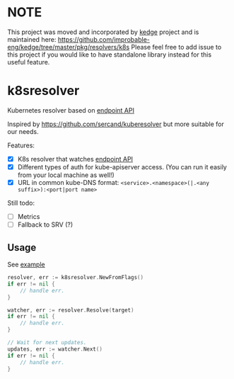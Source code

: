 
# NOTE

This project was moved and incorporated by [kedge](https://github.com/improbable-eng/kedge) project and is maintained here: https://github.com/improbable-eng/kedge/tree/master/pkg/resolvers/k8s
Please feel free to add issue to this project if you would like to have standalone library instead for this useful feature.

# k8sresolver

Kubernetes resolver based on [endpoint API](https://kubernetes.io/docs/api-reference/v1.7/#endpoints-v1-core)

Inspired by https://github.com/sercand/kuberesolver but more suitable for our needs.

Features:
* [x] K8s resolver that watches [endpoint API](https://kubernetes.io/docs/api-reference/v1.7/#endpoints-v1-core)
* [x] Different types of auth for kube-apiserver access. (You can run it easily from your local machine as well!)
* [x] URL in common kube-DNS format: `<service>.<namespace>(|.<any suffix>):<port|port name>`
 
Still todo:
* [ ] Metrics
* [ ] Fallback to SRV (?)
 
## Usage 

See [example](example/main.go) 

```go
resolver, err := k8sresolver.NewFromFlags()
if err != nil {
    // handle err.
}

watcher, err := resolver.Resolve(target)
if err != nil {
    // handle err.
}

// Wait for next updates.
updates, err := watcher.Next()
if err != nil {
    // handle err.
}
```
